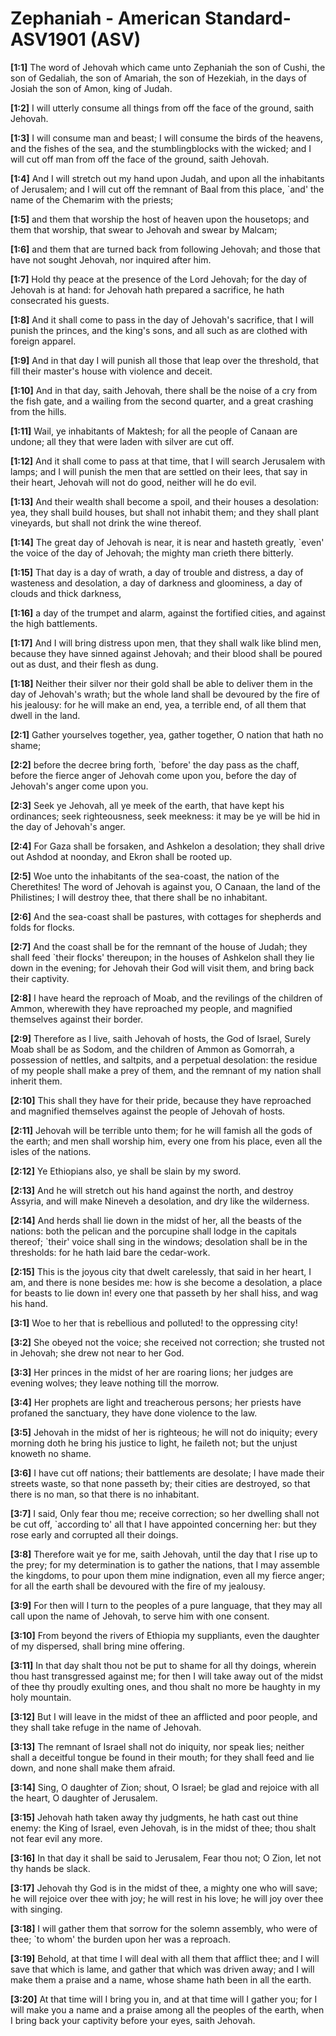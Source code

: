 # Zephaniah - American Standard-ASV1901 (ASV)

**[1:1]** The word of Jehovah which came unto Zephaniah the son of Cushi, the son of Gedaliah, the son of Amariah, the son of Hezekiah, in the days of Josiah the son of Amon, king of Judah.

**[1:2]** I will utterly consume all things from off the face of the ground, saith Jehovah.

**[1:3]** I will consume man and beast; I will consume the birds of the heavens, and the fishes of the sea, and the stumblingblocks with the wicked; and I will cut off man from off the face of the ground, saith Jehovah.

**[1:4]** And I will stretch out my hand upon Judah, and upon all the inhabitants of Jerusalem; and I will cut off the remnant of Baal from this place, \`and' the name of the Chemarim with the priests;

**[1:5]** and them that worship the host of heaven upon the housetops; and them that worship, that swear to Jehovah and swear by Malcam;

**[1:6]** and them that are turned back from following Jehovah; and those that have not sought Jehovah, nor inquired after him.

**[1:7]** Hold thy peace at the presence of the Lord Jehovah; for the day of Jehovah is at hand: for Jehovah hath prepared a sacrifice, he hath consecrated his guests.

**[1:8]** And it shall come to pass in the day of Jehovah's sacrifice, that I will punish the princes, and the king's sons, and all such as are clothed with foreign apparel.

**[1:9]** And in that day I will punish all those that leap over the threshold, that fill their master's house with violence and deceit.

**[1:10]** And in that day, saith Jehovah, there shall be the noise of a cry from the fish gate, and a wailing from the second quarter, and a great crashing from the hills.

**[1:11]** Wail, ye inhabitants of Maktesh; for all the people of Canaan are undone; all they that were laden with silver are cut off.

**[1:12]** And it shall come to pass at that time, that I will search Jerusalem with lamps; and I will punish the men that are settled on their lees, that say in their heart, Jehovah will not do good, neither will he do evil.

**[1:13]** And their wealth shall become a spoil, and their houses a desolation: yea, they shall build houses, but shall not inhabit them; and they shall plant vineyards, but shall not drink the wine thereof.

**[1:14]** The great day of Jehovah is near, it is near and hasteth greatly, \`even' the voice of the day of Jehovah; the mighty man crieth there bitterly.

**[1:15]** That day is a day of wrath, a day of trouble and distress, a day of wasteness and desolation, a day of darkness and gloominess, a day of clouds and thick darkness,

**[1:16]** a day of the trumpet and alarm, against the fortified cities, and against the high battlements.

**[1:17]** And I will bring distress upon men, that they shall walk like blind men, because they have sinned against Jehovah; and their blood shall be poured out as dust, and their flesh as dung.

**[1:18]** Neither their silver nor their gold shall be able to deliver them in the day of Jehovah's wrath; but the whole land shall be devoured by the fire of his jealousy: for he will make an end, yea, a terrible end, of all them that dwell in the land.

**[2:1]** Gather yourselves together, yea, gather together, O nation that hath no shame;

**[2:2]** before the decree bring forth, \`before' the day pass as the chaff, before the fierce anger of Jehovah come upon you, before the day of Jehovah's anger come upon you.

**[2:3]** Seek ye Jehovah, all ye meek of the earth, that have kept his ordinances; seek righteousness, seek meekness: it may be ye will be hid in the day of Jehovah's anger.

**[2:4]** For Gaza shall be forsaken, and Ashkelon a desolation; they shall drive out Ashdod at noonday, and Ekron shall be rooted up.

**[2:5]** Woe unto the inhabitants of the sea-coast, the nation of the Cherethites! The word of Jehovah is against you, O Canaan, the land of the Philistines; I will destroy thee, that there shall be no inhabitant.

**[2:6]** And the sea-coast shall be pastures, with cottages for shepherds and folds for flocks.

**[2:7]** And the coast shall be for the remnant of the house of Judah; they shall feed \`their flocks' thereupon; in the houses of Ashkelon shall they lie down in the evening; for Jehovah their God will visit them, and bring back their captivity.

**[2:8]** I have heard the reproach of Moab, and the revilings of the children of Ammon, wherewith they have reproached my people, and magnified themselves against their border.

**[2:9]** Therefore as I live, saith Jehovah of hosts, the God of Israel, Surely Moab shall be as Sodom, and the children of Ammon as Gomorrah, a possession of nettles, and saltpits, and a perpetual desolation: the residue of my people shall make a prey of them, and the remnant of my nation shall inherit them.

**[2:10]** This shall they have for their pride, because they have reproached and magnified themselves against the people of Jehovah of hosts.

**[2:11]** Jehovah will be terrible unto them; for he will famish all the gods of the earth; and men shall worship him, every one from his place, even all the isles of the nations.

**[2:12]** Ye Ethiopians also, ye shall be slain by my sword.

**[2:13]** And he will stretch out his hand against the north, and destroy Assyria, and will make Nineveh a desolation, and dry like the wilderness.

**[2:14]** And herds shall lie down in the midst of her, all the beasts of the nations: both the pelican and the porcupine shall lodge in the capitals thereof; \`their' voice shall sing in the windows; desolation shall be in the thresholds: for he hath laid bare the cedar-work.

**[2:15]** This is the joyous city that dwelt carelessly, that said in her heart, I am, and there is none besides me: how is she become a desolation, a place for beasts to lie down in! every one that passeth by her shall hiss, and wag his hand.

**[3:1]** Woe to her that is rebellious and polluted! to the oppressing city!

**[3:2]** She obeyed not the voice; she received not correction; she trusted not in Jehovah; she drew not near to her God.

**[3:3]** Her princes in the midst of her are roaring lions; her judges are evening wolves; they leave nothing till the morrow.

**[3:4]** Her prophets are light and treacherous persons; her priests have profaned the sanctuary, they have done violence to the law.

**[3:5]** Jehovah in the midst of her is righteous; he will not do iniquity; every morning doth he bring his justice to light, he faileth not; but the unjust knoweth no shame.

**[3:6]** I have cut off nations; their battlements are desolate; I have made their streets waste, so that none passeth by; their cities are destroyed, so that there is no man, so that there is no inhabitant.

**[3:7]** I said, Only fear thou me; receive correction; so her dwelling shall not be cut off, \`according to' all that I have appointed concerning her: but they rose early and corrupted all their doings.

**[3:8]** Therefore wait ye for me, saith Jehovah, until the day that I rise up to the prey; for my determination is to gather the nations, that I may assemble the kingdoms, to pour upon them mine indignation, even all my fierce anger; for all the earth shall be devoured with the fire of my jealousy.

**[3:9]** For then will I turn to the peoples of a pure language, that they may all call upon the name of Jehovah, to serve him with one consent.

**[3:10]** From beyond the rivers of Ethiopia my suppliants, even the daughter of my dispersed, shall bring mine offering.

**[3:11]** In that day shalt thou not be put to shame for all thy doings, wherein thou hast transgressed against me; for then I will take away out of the midst of thee thy proudly exulting ones, and thou shalt no more be haughty in my holy mountain.

**[3:12]** But I will leave in the midst of thee an afflicted and poor people, and they shall take refuge in the name of Jehovah.

**[3:13]** The remnant of Israel shall not do iniquity, nor speak lies; neither shall a deceitful tongue be found in their mouth; for they shall feed and lie down, and none shall make them afraid.

**[3:14]** Sing, O daughter of Zion; shout, O Israel; be glad and rejoice with all the heart, O daughter of Jerusalem.

**[3:15]** Jehovah hath taken away thy judgments, he hath cast out thine enemy: the King of Israel, even Jehovah, is in the midst of thee; thou shalt not fear evil any more.

**[3:16]** In that day it shall be said to Jerusalem, Fear thou not; O Zion, let not thy hands be slack.

**[3:17]** Jehovah thy God is in the midst of thee, a mighty one who will save; he will rejoice over thee with joy; he will rest in his love; he will joy over thee with singing.

**[3:18]** I will gather them that sorrow for the solemn assembly, who were of thee; \`to whom' the burden upon her was a reproach.

**[3:19]** Behold, at that time I will deal with all them that afflict thee; and I will save that which is lame, and gather that which was driven away; and I will make them a praise and a name, whose shame hath been in all the earth.

**[3:20]** At that time will I bring you in, and at that time will I gather you; for I will make you a name and a praise among all the peoples of the earth, when I bring back your captivity before your eyes, saith Jehovah.
